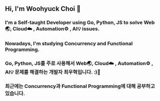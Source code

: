 ## Hi, I'm Woohyuck Choi 👋

### I'm a Self-taught Developer using Go, Python, JS to solve Web🌏, Cloud☁️ , Automation⚙️ , AI💡 issues.
### Nowadays, I'm studying Concurrency and Functional Programming.

### Go, Python, JS를 주로 사용해서 Web🌏, Cloud☁️ , Automation⚙️ , AI💡 문제를 해결하는 개발자 최우혁입니다. :)👋
### 최근에는 Concurrency과 Functional Programming에 대해 공부하고 있습니다.
